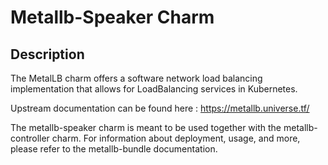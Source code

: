 # Metallb-Speaker Charm

## Description

The MetalLB charm offers a software network load balancing implementation that allows
for LoadBalancing services in Kubernetes. 

Upstream documentation can be found here : <https://metallb.universe.tf/>

The metallb-speaker charm is meant to be used together with the metallb-controller charm.
For information about deployment, usage, and more, please refer to the metallb-bundle
documentation.
